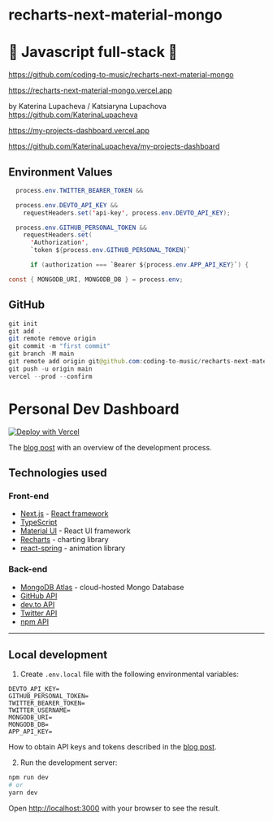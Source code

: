 # recharts-next-material-mongo

# 🚀 Javascript full-stack 🚀

https://github.com/coding-to-music/recharts-next-material-mongo

https://recharts-next-material-mongo.vercel.app

by Katerina Lupacheva / Katsiaryna Lupachova https://github.com/KaterinaLupacheva

https://my-projects-dashboard.vercel.app

https://github.com/KaterinaLupacheva/my-projects-dashboard

## Environment Values

```java
  process.env.TWITTER_BEARER_TOKEN &&

  process.env.DEVTO_API_KEY &&
    requestHeaders.set('api-key', process.env.DEVTO_API_KEY);

  process.env.GITHUB_PERSONAL_TOKEN &&
    requestHeaders.set(
      'Authorization',
      `token ${process.env.GITHUB_PERSONAL_TOKEN}`

      if (authorization === `Bearer ${process.env.APP_API_KEY}`) {

const { MONGODB_URI, MONGODB_DB } = process.env;

```

## GitHub

```java
git init
git add .
git remote remove origin
git commit -m "first commit"
git branch -M main
git remote add origin git@github.com:coding-to-music/recharts-next-material-mongo.git
git push -u origin main
vercel --prod --confirm
```

# Personal Dev Dashboard

[![Deploy with Vercel](https://vercel.com/button)](https://vercel.com/new/clone?repository-url=https%3A%2F%2Fgithub.com%2Fvercel%2Fnext.js%2Ftree%2Fcanary%2Fexamples%2Fhello-world)

The [blog post](https://ramonak.io/posts/personal-dashboard) with an overview of the development process.

## Technologies used

### Front-end

- [Next.js](https://nextjs.org/) - [React framework](https://reactjs.org/)
- [TypeScript](https://www.typescriptlang.org/)
- [Material UI](https://material-ui.com/) - React UI framework
- [Recharts](https://recharts.org/en-US/) - charting library
- [react-spring](https://react-spring.io/) - animation library

### Back-end

- [MongoDB Atlas](https://www.mongodb.com/) - cloud-hosted Mongo Database
- [GitHub API](https://docs.github.com/en/rest)
- [dev.to API](https://docs.forem.com/api/)
- [Twitter API](https://developer.twitter.com/en/docs)
- [npm API](https://github.com/npm/registry/blob/master/docs/REGISTRY-API.md)

---

## Local development

1. Create `.env.local` file with the following environmental variables:

```
DEVTO_API_KEY=
GITHUB_PERSONAL_TOKEN=
TWITTER_BEARER_TOKEN=
TWITTER_USERNAME=
MONGODB_URI=
MONGODB_DB=
APP_API_KEY=
```

How to obtain API keys and tokens described in the [blog post](https://ramonak.io/posts/personal-dashboard).

2. Run the development server:

```bash
npm run dev
# or
yarn dev
```

Open [http://localhost:3000](http://localhost:3000) with your browser to see the result.
